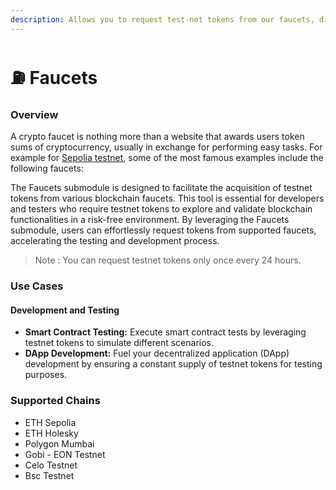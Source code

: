 ```yaml
---
description: Allows you to request test-net tokens from our faucets, directly from our SDK.
---
```


# ⛽ Faucets

### Overview

A crypto faucet is nothing more than a website that awards users token sums of cryptocurrency, usually in exchange for performing easy tasks. For example for [Sepolia testnet](https://sepolia.etherscan.io/), some of the most famous examples include the following faucets:

The Faucets submodule is designed to facilitate the acquisition of testnet tokens from various blockchain faucets. This tool is essential for developers and testers who require testnet tokens to explore and validate blockchain functionalities in a risk-free environment. By leveraging the Faucets submodule, users can effortlessly request tokens from supported faucets, accelerating the testing and development process.

> Note : You can request testnet tokens only once every 24 hours.

### Use Cases

#### Development and Testing

* **Smart Contract Testing:** Execute smart contract tests by leveraging testnet tokens to simulate different scenarios.
* **DApp Development:** Fuel your decentralized application (DApp) development by ensuring a constant supply of testnet tokens for testing purposes.

### Supported Chains

* ETH Sepolia
* ETH Holesky
* Polygon Mumbai
* Gobi - EON Testnet
* Celo Testnet
* Bsc Testnet
